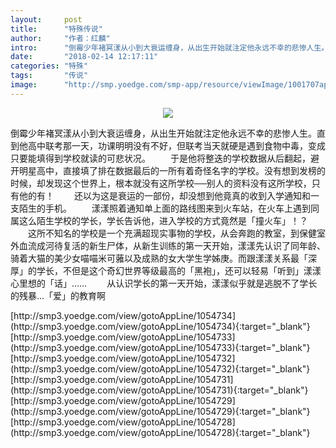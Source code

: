 ```yaml
---
layout:     post
title:      "特殊传说"
author:     "作者：红麟"
intro:      "倒霉少年褚冥漾从小到大衰运缠身，从出生开始就注定他永远不幸的悲惨人生。直到他高中联考那一天，功课明明没有不好，但联考当天就硬是遇到食物中毒，变成只要能填得到学校就读的可悲状况。 　　于是他将整迭的学校数据从后翻起，避开明星高中，直接填了排在数据最后的一所有着奇怪名字的学校。没有想到发榜的时候，却发现这个世界上，根本就没有这所学校──别人的资料没有这所学校，只有他的有！ 　　还以为这是衰运的一部份，却没想到他竟真的收到入学通知和一支陌生的手机。 　　漾漾照着通知单上面的路线图来到火车站，在火车上遇到同属这么陌生学校的学长，学长告诉他，进入学校的方式竟然是「撞火车」！？ 　　这所不知名的学校是一个充满超现实事物的学校，从会奔跑的教室，到保健室外血流成河待复活的新生尸体，从新生训练的第一天开始，漾漾先认识了同年龄、骑着大猫的美少女喵喵米可蕥以及成熟的女大学生学姊庚。而跟漾漾关系最「深厚」的学长，不但是这个奇幻世界等级最高的「黑袍」，还可以轻易「听到」漾漾心里想的「话」…… 　　从认识学长的第一天开始，漾漾似乎就是逃脱不了学长的残暴…「爱」的教育啊"
date:       "2018-02-14 12:17:11"
categories: "特殊"
tags:       "传说"
image:      "http://smp.yoedge.com/smp-app/resource/viewImage/1001707appline.png"
---
```

<div style="text-align: center">
<p><img src="http://smp.yoedge.com/smp-app/resource/viewImage/1001707appline.png"/></p>
</div>
<p class="post-meta">
<span>倒霉少年褚冥漾从小到大衰运缠身，从出生开始就注定他永远不幸的悲惨人生。直到他高中联考那一天，功课明明没有不好，但联考当天就硬是遇到食物中毒，变成只要能填得到学校就读的可悲状况。 　　于是他将整迭的学校数据从后翻起，避开明星高中，直接填了排在数据最后的一所有着奇怪名字的学校。没有想到发榜的时候，却发现这个世界上，根本就没有这所学校──别人的资料没有这所学校，只有他的有！ 　　还以为这是衰运的一部份，却没想到他竟真的收到入学通知和一支陌生的手机。 　　漾漾照着通知单上面的路线图来到火车站，在火车上遇到同属这么陌生学校的学长，学长告诉他，进入学校的方式竟然是「撞火车」！？ 　　这所不知名的学校是一个充满超现实事物的学校，从会奔跑的教室，到保健室外血流成河待复活的新生尸体，从新生训练的第一天开始，漾漾先认识了同年龄、骑着大猫的美少女喵喵米可蕥以及成熟的女大学生学姊庚。而跟漾漾关系最「深厚」的学长，不但是这个奇幻世界等级最高的「黑袍」，还可以轻易「听到」漾漾心里想的「话」…… 　　从认识学长的第一天开始，漾漾似乎就是逃脱不了学长的残暴…「爱」的教育啊</span>
</p>
[http://smp3.yoedge.com/view/gotoAppLine/1054734](http://smp3.yoedge.com/view/gotoAppLine/1054734){:target="_blank"}
[http://smp3.yoedge.com/view/gotoAppLine/1054733](http://smp3.yoedge.com/view/gotoAppLine/1054733){:target="_blank"}
[http://smp3.yoedge.com/view/gotoAppLine/1054732](http://smp3.yoedge.com/view/gotoAppLine/1054732){:target="_blank"}
[http://smp3.yoedge.com/view/gotoAppLine/1054731](http://smp3.yoedge.com/view/gotoAppLine/1054731){:target="_blank"}
[http://smp3.yoedge.com/view/gotoAppLine/1054729](http://smp3.yoedge.com/view/gotoAppLine/1054729){:target="_blank"}
[http://smp3.yoedge.com/view/gotoAppLine/1054728](http://smp3.yoedge.com/view/gotoAppLine/1054728){:target="_blank"}


